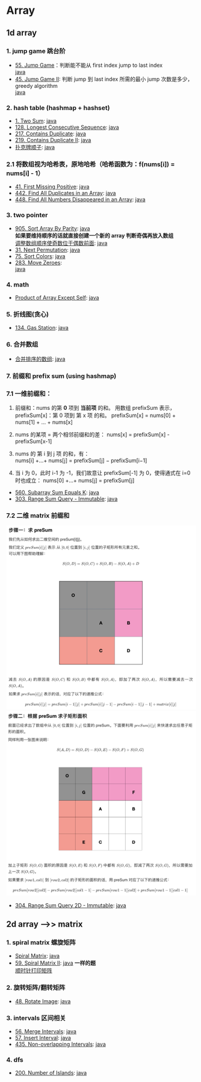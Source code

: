 # Array

## 1d array

### 1. jump game 跳台阶

- [55. Jump Game](https://leetcode.com/problems/jump-game/)：判断能不能从 first index jump to last index  
  [java](/solution_java/0055_Jump_Game.java)
- [45. Jump Game II](https://leetcode.com/problems/jump-game-ii/): 判断 jump 到 last index 所需的最小 jump 次数是多少，greedy algorithm  
  [java](/solution_java/0045_Jump_Game_II.java)

### 2. hash table (hashmap + hashset)

- [1. Two Sum](https://leetcode.com/problems/two-sum/):
  [java](/solution_java/001_Two_Sum.java)
- [128. Longest Consecutive Sequence](https://leetcode.com/problems/longest-consecutive-sequence/):
  [java](/solution_java/0128_Longest_Consecutive_Sequence.java)
- [217. Contains Duplicate](https://leetcode.com/problems/contains-duplicate/):
  [java](/solution_java/0217_Contains_Duplicate.java)
- [219. Contains Duplicate II](https://leetcode.com/problems/contains-duplicate-ii/):
  [java](/solution_java/0219_Contains_Duplicate_II.java)
- [扑克牌顺子](https://www.nowcoder.com/practice/762836f4d43d43ca9deb273b3de8e1f4?tpId=13&&tqId=11198&rp=1&ru=/ta/coding-interviews&qru=/ta/coding-interviews/question-ranking):
  [java](/牛客网/JZ45_扑克牌顺子.java)

### 2.1 将数组视为哈希表，原地哈希（哈希函数为：f(nums[i]) = nums[i] - 1）

- [41. First Missing Positive](https://leetcode.com/problems/first-missing-positive/):
  [java](/solution_java/0041_First_Missing_Positive.java)
- [442. Find All Duplicates in an Array](https://leetcode.com/problems/find-all-duplicates-in-an-array/):
  [java](/solution_java/0442_Find_All_Duplicates_in_an_Array.java)
- [448. Find All Numbers Disappeared in an Array](https://leetcode.com/problems/find-all-numbers-disappeared-in-an-array/):
  [java](/solution_java/0448_Find_All_Numbers_Disappeared_in_an_Array.java)

### 3. two pointer

- [905. Sort Array By Parity](https://leetcode.com/problems/sort-array-by-parity/):
  [java](/solution_java/0905_Sort_Array_By_Parity.java)  
  **如果要维持顺序的话就直接创建一个新的 array 判断奇偶再放入数组**  
  [调整数组顺序使奇数位于偶数前面](https://www.nowcoder.com/practice/ef1f53ef31ca408cada5093c8780f44b?tpId=13&&tqId=11166&rp=1&ru=/ta/coding-interviews&qru=/ta/coding-interviews/question-ranking):
  [java](/牛客网/JZ13_调整数组顺序使奇数位于偶数前面.java)
- [31. Next Permutation](https://leetcode.com/problems/next-permutation/):
  [java](/solution_java/0031_Next_Permutation.java)
- [75. Sort Colors](https://leetcode.com/problems/sort-colors/):
  [java](/solution_java/0075_Sort_Colors.java)
- [283. Move Zeroes](https://leetcode.com/problems/move-zeroes/):  
  [java](/solution_java/0283_Move_Zeroes.java)

### 4. math

- [Product of Array Except Self](https://leetcode.com/problems/product-of-array-except-self/):
  [java](/solution_java/0238_Product_of_Array_Except_Self.java)

### 5. 折线图(贪心)

- [134. Gas Station](https://leetcode.com/problems/gas-station/):
  [java](/solution_java/0134_Gas_Station.java)

### 6. 合并数组

- [合并排序的数组](https://leetcode-cn.com/problems/sorted-merge-lcci/):
  [java](/力扣/面试题10.01_合并排序的数组.java)

### 7. 前缀和 prefix sum (using hashmap)

### 7.1 一维前缀和：

1. 前缀和：nums 的第 **0** 项到 **当前项** 的和。
   用数组 prefixSum 表示，prefixSum[x]：第 0 项到 第 x 项 的和。
   prefixSum[x] = nums[0] + nums[1] + ... + nums[x]

2. nums 的某项 = 两个相邻前缀和的差：
   nums[x] = prefixSum[x] - prefixSum[x-1]

3. nums 的 第 i 到 j 项 的和，有：  
   nums[i] +...+ nums[j] = prefixSum[j] − prefixSum[i−1]

4. 当 i 为 0，此时 i-1 为 -1，我们故意让 prefixSum[-1] 为 0，使得通式在 i=0 时也成立：
   nums[0] +...+ nums[j] = prefixSum[j]

- [560. Subarray Sum Equals K](https://leetcode.com/problems/subarray-sum-equals-k/):
  [java](/solution_java/0560_Subarray_Sum_Equals_K.java)
- [303. Range Sum Query - Immutable](https://leetcode.com/problems/range-sum-query-immutable/):
  [java](/solution_java/0303_Range_Sum_Query-Immutable.java)

### 7.2 二维 matrix 前缀和

![alt text](./images/304-1.jpg)
![alt text](./images/304-2.jpg)

- [304. Range Sum Query 2D - Immutable](https://leetcode.com/problems/range-sum-query-2d-immutable/):
  [java](/solution_java/0304_Range_Sum_Query_2D-Immutable.java)

## 2d array -->> matrix

### 1. spiral matrix 螺旋矩阵

- [Spiral Matrix](https://leetcode.com/problems/spiral-matrix/):
  [java](/solution_java/0054_Spiral_Matrix.java)
- [59. Spiral Matrix II](https://leetcode.com/problems/spiral-matrix-ii/):
  [java](/solution_java/0059_Spiral_Matrix_II.java)
  **一样的题**  
  [顺时针打印矩阵](https://www.nowcoder.com/practice/9b4c81a02cd34f76be2659fa0d54342a?tpId=13&&tqId=11172&rp=1&ru=/ta/coding-interviews&qru=/ta/coding-interviews/question-ranking)

### 2. 旋转矩阵/翻转矩阵

- [48. Rotate Image](https://leetcode.com/problems/rotate-image/):
  [java](/solution_java/0048_Rotate_Image.java)

### 3. intervals 区间相关

- [56. Merge Intervals](https://leetcode.com/problems/merge-intervals/):
  [java](/solution_java/0056_Merge_Intervals.java)
- [57. Insert Interval](https://leetcode.com/problems/insert-interval/):
  [java](/solution_java/0057_Insert_Interval.java)
- [435. Non-overlapping Intervals](https://leetcode.com/problems/non-overlapping-intervals/):
  [java](/solution_java/0435_Non-overlapping_Intervals.java)

### 4. dfs

- [200. Number of Islands](https://leetcode.com/problems/number-of-islands/): [java](/solution_java/0200_Number_of_Islands.java)
